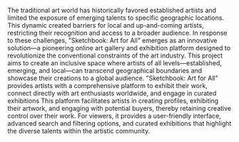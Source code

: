 The traditional art world has historically favored established artists and limited the exposure of emerging talents to specific geographic locations. This dynamic created barriers for local and up-and-coming artists, restricting their recognition and access to a broader audience.
In response to these challenges, ”Sketchbook: Art for All” emerges as an innovative solution—a
pioneering online art gallery and exhibition platform designed to revolutionize the conventional
constraints of the art industry.
This project aims to create an inclusive space where artists of all levels—established, emerging, and local—can transcend geographical boundaries and showcase their creations to a global
audience. ”Sketchbook: Art for All” provides artists with a comprehensive platform to exhibit
their work, connect directly with art enthusiasts worldwide, and engage in curated exhibitions
This platform facilitates artists in creating profiles, exhibiting their artwork, and engaging
with potential buyers, thereby retaining creative control over their work. For viewers, it provides
a user-friendly interface, advanced search and filtering options, and curated exhibitions that
highlight the diverse talents within the artistic community.
